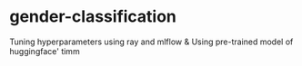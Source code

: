 # gender-classification
Tuning hyperparameters using ray and mlflow &amp; Using pre-trained model of huggingface' timm
